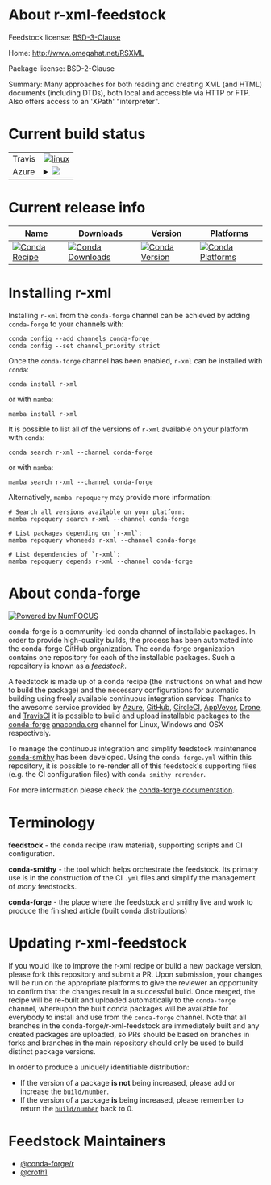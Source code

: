 About r-xml-feedstock
=====================

Feedstock license: [BSD-3-Clause](https://github.com/conda-forge/r-xml-feedstock/blob/main/LICENSE.txt)

Home: http://www.omegahat.net/RSXML

Package license: BSD-2-Clause

Summary: Many approaches for both reading and creating XML (and HTML) documents (including DTDs), both local and accessible via HTTP or FTP.  Also offers access to an 'XPath' "interpreter".

Current build status
====================


<table><tr>
    <td>Travis</td>
    <td>
      <a href="https://app.travis-ci.com/conda-forge/r-xml-feedstock">
        <img alt="linux" src="https://img.shields.io/travis/com/conda-forge/r-xml-feedstock/main.svg?label=Linux">
      </a>
    </td>
  </tr>
    
  <tr>
    <td>Azure</td>
    <td>
      <details>
        <summary>
          <a href="https://dev.azure.com/conda-forge/feedstock-builds/_build/latest?definitionId=1808&branchName=main">
            <img src="https://dev.azure.com/conda-forge/feedstock-builds/_apis/build/status/r-xml-feedstock?branchName=main">
          </a>
        </summary>
        <table>
          <thead><tr><th>Variant</th><th>Status</th></tr></thead>
          <tbody><tr>
              <td>linux_64_r_base4.3</td>
              <td>
                <a href="https://dev.azure.com/conda-forge/feedstock-builds/_build/latest?definitionId=1808&branchName=main">
                  <img src="https://dev.azure.com/conda-forge/feedstock-builds/_apis/build/status/r-xml-feedstock?branchName=main&jobName=linux&configuration=linux%20linux_64_r_base4.3" alt="variant">
                </a>
              </td>
            </tr><tr>
              <td>linux_64_r_base4.4</td>
              <td>
                <a href="https://dev.azure.com/conda-forge/feedstock-builds/_build/latest?definitionId=1808&branchName=main">
                  <img src="https://dev.azure.com/conda-forge/feedstock-builds/_apis/build/status/r-xml-feedstock?branchName=main&jobName=linux&configuration=linux%20linux_64_r_base4.4" alt="variant">
                </a>
              </td>
            </tr><tr>
              <td>linux_aarch64_r_base4.3</td>
              <td>
                <a href="https://dev.azure.com/conda-forge/feedstock-builds/_build/latest?definitionId=1808&branchName=main">
                  <img src="https://dev.azure.com/conda-forge/feedstock-builds/_apis/build/status/r-xml-feedstock?branchName=main&jobName=linux&configuration=linux%20linux_aarch64_r_base4.3" alt="variant">
                </a>
              </td>
            </tr><tr>
              <td>linux_aarch64_r_base4.4</td>
              <td>
                <a href="https://dev.azure.com/conda-forge/feedstock-builds/_build/latest?definitionId=1808&branchName=main">
                  <img src="https://dev.azure.com/conda-forge/feedstock-builds/_apis/build/status/r-xml-feedstock?branchName=main&jobName=linux&configuration=linux%20linux_aarch64_r_base4.4" alt="variant">
                </a>
              </td>
            </tr><tr>
              <td>linux_ppc64le_r_base4.3</td>
              <td>
                <a href="https://dev.azure.com/conda-forge/feedstock-builds/_build/latest?definitionId=1808&branchName=main">
                  <img src="https://dev.azure.com/conda-forge/feedstock-builds/_apis/build/status/r-xml-feedstock?branchName=main&jobName=linux&configuration=linux%20linux_ppc64le_r_base4.3" alt="variant">
                </a>
              </td>
            </tr><tr>
              <td>linux_ppc64le_r_base4.4</td>
              <td>
                <a href="https://dev.azure.com/conda-forge/feedstock-builds/_build/latest?definitionId=1808&branchName=main">
                  <img src="https://dev.azure.com/conda-forge/feedstock-builds/_apis/build/status/r-xml-feedstock?branchName=main&jobName=linux&configuration=linux%20linux_ppc64le_r_base4.4" alt="variant">
                </a>
              </td>
            </tr><tr>
              <td>osx_64_r_base4.3</td>
              <td>
                <a href="https://dev.azure.com/conda-forge/feedstock-builds/_build/latest?definitionId=1808&branchName=main">
                  <img src="https://dev.azure.com/conda-forge/feedstock-builds/_apis/build/status/r-xml-feedstock?branchName=main&jobName=osx&configuration=osx%20osx_64_r_base4.3" alt="variant">
                </a>
              </td>
            </tr><tr>
              <td>osx_64_r_base4.4</td>
              <td>
                <a href="https://dev.azure.com/conda-forge/feedstock-builds/_build/latest?definitionId=1808&branchName=main">
                  <img src="https://dev.azure.com/conda-forge/feedstock-builds/_apis/build/status/r-xml-feedstock?branchName=main&jobName=osx&configuration=osx%20osx_64_r_base4.4" alt="variant">
                </a>
              </td>
            </tr><tr>
              <td>win_64_r_base4.3</td>
              <td>
                <a href="https://dev.azure.com/conda-forge/feedstock-builds/_build/latest?definitionId=1808&branchName=main">
                  <img src="https://dev.azure.com/conda-forge/feedstock-builds/_apis/build/status/r-xml-feedstock?branchName=main&jobName=win&configuration=win%20win_64_r_base4.3" alt="variant">
                </a>
              </td>
            </tr><tr>
              <td>win_64_r_base4.4</td>
              <td>
                <a href="https://dev.azure.com/conda-forge/feedstock-builds/_build/latest?definitionId=1808&branchName=main">
                  <img src="https://dev.azure.com/conda-forge/feedstock-builds/_apis/build/status/r-xml-feedstock?branchName=main&jobName=win&configuration=win%20win_64_r_base4.4" alt="variant">
                </a>
              </td>
            </tr>
          </tbody>
        </table>
      </details>
    </td>
  </tr>
</table>

Current release info
====================

| Name | Downloads | Version | Platforms |
| --- | --- | --- | --- |
| [![Conda Recipe](https://img.shields.io/badge/recipe-r--xml-green.svg)](https://anaconda.org/conda-forge/r-xml) | [![Conda Downloads](https://img.shields.io/conda/dn/conda-forge/r-xml.svg)](https://anaconda.org/conda-forge/r-xml) | [![Conda Version](https://img.shields.io/conda/vn/conda-forge/r-xml.svg)](https://anaconda.org/conda-forge/r-xml) | [![Conda Platforms](https://img.shields.io/conda/pn/conda-forge/r-xml.svg)](https://anaconda.org/conda-forge/r-xml) |

Installing r-xml
================

Installing `r-xml` from the `conda-forge` channel can be achieved by adding `conda-forge` to your channels with:

```
conda config --add channels conda-forge
conda config --set channel_priority strict
```

Once the `conda-forge` channel has been enabled, `r-xml` can be installed with `conda`:

```
conda install r-xml
```

or with `mamba`:

```
mamba install r-xml
```

It is possible to list all of the versions of `r-xml` available on your platform with `conda`:

```
conda search r-xml --channel conda-forge
```

or with `mamba`:

```
mamba search r-xml --channel conda-forge
```

Alternatively, `mamba repoquery` may provide more information:

```
# Search all versions available on your platform:
mamba repoquery search r-xml --channel conda-forge

# List packages depending on `r-xml`:
mamba repoquery whoneeds r-xml --channel conda-forge

# List dependencies of `r-xml`:
mamba repoquery depends r-xml --channel conda-forge
```


About conda-forge
=================

[![Powered by
NumFOCUS](https://img.shields.io/badge/powered%20by-NumFOCUS-orange.svg?style=flat&colorA=E1523D&colorB=007D8A)](https://numfocus.org)

conda-forge is a community-led conda channel of installable packages.
In order to provide high-quality builds, the process has been automated into the
conda-forge GitHub organization. The conda-forge organization contains one repository
for each of the installable packages. Such a repository is known as a *feedstock*.

A feedstock is made up of a conda recipe (the instructions on what and how to build
the package) and the necessary configurations for automatic building using freely
available continuous integration services. Thanks to the awesome service provided by
[Azure](https://azure.microsoft.com/en-us/services/devops/), [GitHub](https://github.com/),
[CircleCI](https://circleci.com/), [AppVeyor](https://www.appveyor.com/),
[Drone](https://cloud.drone.io/welcome), and [TravisCI](https://travis-ci.com/)
it is possible to build and upload installable packages to the
[conda-forge](https://anaconda.org/conda-forge) [anaconda.org](https://anaconda.org/)
channel for Linux, Windows and OSX respectively.

To manage the continuous integration and simplify feedstock maintenance
[conda-smithy](https://github.com/conda-forge/conda-smithy) has been developed.
Using the ``conda-forge.yml`` within this repository, it is possible to re-render all of
this feedstock's supporting files (e.g. the CI configuration files) with ``conda smithy rerender``.

For more information please check the [conda-forge documentation](https://conda-forge.org/docs/).

Terminology
===========

**feedstock** - the conda recipe (raw material), supporting scripts and CI configuration.

**conda-smithy** - the tool which helps orchestrate the feedstock.
                   Its primary use is in the construction of the CI ``.yml`` files
                   and simplify the management of *many* feedstocks.

**conda-forge** - the place where the feedstock and smithy live and work to
                  produce the finished article (built conda distributions)


Updating r-xml-feedstock
========================

If you would like to improve the r-xml recipe or build a new
package version, please fork this repository and submit a PR. Upon submission,
your changes will be run on the appropriate platforms to give the reviewer an
opportunity to confirm that the changes result in a successful build. Once
merged, the recipe will be re-built and uploaded automatically to the
`conda-forge` channel, whereupon the built conda packages will be available for
everybody to install and use from the `conda-forge` channel.
Note that all branches in the conda-forge/r-xml-feedstock are
immediately built and any created packages are uploaded, so PRs should be based
on branches in forks and branches in the main repository should only be used to
build distinct package versions.

In order to produce a uniquely identifiable distribution:
 * If the version of a package **is not** being increased, please add or increase
   the [``build/number``](https://docs.conda.io/projects/conda-build/en/latest/resources/define-metadata.html#build-number-and-string).
 * If the version of a package **is** being increased, please remember to return
   the [``build/number``](https://docs.conda.io/projects/conda-build/en/latest/resources/define-metadata.html#build-number-and-string)
   back to 0.

Feedstock Maintainers
=====================

* [@conda-forge/r](https://github.com/conda-forge/r/)
* [@croth1](https://github.com/croth1/)

